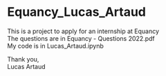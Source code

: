 # Equancy_Lucas_Artaud

This is a project to apply for an internship at Equancy  
The questions are in Equancy - Questions 2022.pdf  
My code is in Lucas_Artaud.ipynb  

Thank you,  
Lucas Artaud
